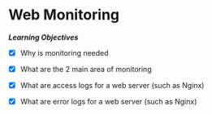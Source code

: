 # Web Monitoring

***Learning Objectives***

- [x] Why is monitoring needed
- [x] What are the 2 main area of monitoring
- [x] What are access logs for a web server (such as Nginx)
- [x] What are error logs for a web server (such as Nginx)

